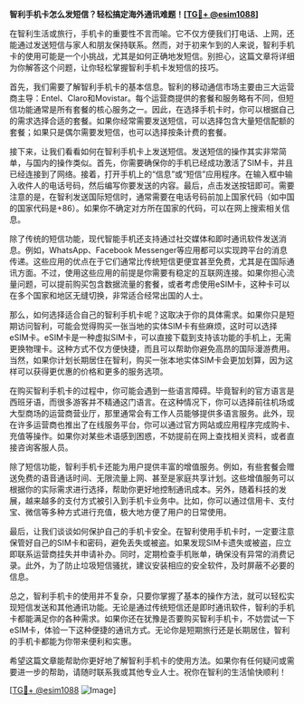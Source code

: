 **智利手机卡怎么发短信？轻松搞定海外通讯难题！[[TG💪+ @esim1088](https://t.me/s/esim1088)]**

在智利生活或旅行，手机卡的重要性不言而喻。它不仅方便我们打电话、上网，还能通过发送短信与家人和朋友保持联系。然而，对于初来乍到的人来说，智利手机卡的使用可能是一个小挑战，尤其是如何正确地发短信。别担心，这篇文章将详细为你解答这个问题，让你轻松掌握智利手机卡发短信的技巧。

首先，我们需要了解智利手机卡的基本信息。智利的移动通信市场主要由三大运营商主导：Entel、Claro和Movistar。每个运营商提供的套餐和服务略有不同，但短信功能通常是所有套餐的核心服务之一。因此，在选择手机卡时，你可以根据自己的需求选择合适的套餐。如果你经常需要发送短信，可以选择包含大量短信配额的套餐；如果只是偶尔需要发短信，也可以选择按条计费的套餐。

接下来，让我们看看如何在智利手机卡上发送短信。发送短信的操作其实非常简单，与国内的操作类似。首先，你需要确保你的手机已经成功激活了SIM卡，并且已经连接到了网络。接着，打开手机上的“信息”或“短信”应用程序。在输入框中输入收件人的电话号码，然后编写你要发送的内容。最后，点击发送按钮即可。需要注意的是，在智利发送国际短信时，通常需要在电话号码前加上国家代码（如中国的国家代码是+86）。如果你不确定对方所在国家的代码，可以在网上搜索相关信息。

除了传统的短信功能，现代智能手机还支持通过社交媒体和即时通讯软件发送消息。例如，WhatsApp、Facebook Messenger等应用都可以实现跨平台的消息传递。这些应用的优点在于它们通常比传统短信更便宜甚至免费，尤其是在国际通讯方面。不过，使用这些应用的前提是你需要有稳定的互联网连接。如果你担心流量问题，可以提前购买包含数据流量的套餐，或者考虑使用eSIM卡，这种卡可以在多个国家和地区无缝切换，非常适合经常出国的人士。

那么，如何选择适合自己的智利手机卡呢？这取决于你的具体需求。如果你只是短期访问智利，可能会觉得购买一张当地的实体SIM卡有些麻烦，这时可以选择eSIM卡。eSIM卡是一种虚拟SIM卡，可以直接下载到支持该功能的手机上，无需更换物理卡。这种方式不仅方便快捷，而且可以帮助你避免高昂的国际漫游费用。当然，如果你计划长期居住在智利，购买一张本地实体SIM卡会更加划算，因为这样可以获得更优惠的价格和更多的服务选项。

在购买智利手机卡的过程中，你可能会遇到一些语言障碍。毕竟智利的官方语言是西班牙语，而很多游客并不精通这门语言。在这种情况下，你可以选择前往机场或大型商场的运营商营业厅，那里通常会有工作人员能够提供多语言服务。此外，现在许多运营商也推出了在线服务平台，你可以通过官方网站或应用程序完成购卡、充值等操作。如果你对某些术语感到困惑，不妨提前在网上查找相关资料，或者直接咨询客服人员。

除了短信功能，智利手机卡还能为用户提供丰富的增值服务。例如，有些套餐会赠送免费的语音通话时间、无限流量上网、甚至是家庭共享计划。这些增值服务可以根据你的实际需求进行选择，帮助你更好地控制通讯成本。另外，随着科技的发展，越来越多的支付方式被引入到手机卡业务中。比如，你可以通过信用卡、支付宝、微信等多种方式进行充值，极大地方便了用户的日常使用。

最后，让我们谈谈如何保护自己的手机卡安全。在智利使用手机卡时，一定要注意保管好自己的SIM卡和密码，避免丢失或被盗。如果发现SIM卡遗失或被盗，应立即联系运营商挂失并申请补办。同时，定期检查手机账单，确保没有异常的消费记录。此外，为了防止垃圾短信骚扰，建议安装相应的安全软件，及时屏蔽不必要的信息。

总之，智利手机卡的使用并不复杂，只要你掌握了基本的操作方法，就可以轻松实现短信发送和其他通讯功能。无论是通过传统短信还是即时通讯软件，智利的手机卡都能满足你的各种需求。如果你还在犹豫是否要购买智利手机卡，不妨尝试一下eSIM卡，体验一下这种便捷的通讯方式。无论你是短期旅行还是长期居住，智利的手机卡都能为你带来便利和实惠。

希望这篇文章能帮助你更好地了解智利手机卡的使用方法。如果你有任何疑问或需要进一步的帮助，请随时联系我或其他专业人士。祝你在智利的生活愉快顺利！

[[TG💪+ @esim1088](https://t.me/s/esim1088) ![Image](https://i.postimg.cc/4NQfJmqS/Snipaste-2025-05-13-00-14-12.png)]